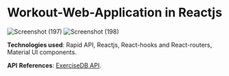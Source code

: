  # Workout-Web-Application in Reactjs 

![Screenshot (197)](https://user-images.githubusercontent.com/71086010/180040777-72a5c370-d378-4905-ac0e-4d0df37e04fa.png)
![Screenshot (198)](https://user-images.githubusercontent.com/71086010/180040789-3356e439-1359-48da-9bac-99a2848a5519.png)

**Technologies used**: Rapid API, Reactjs, React-hooks and React-routers, Material UI components.

**API** **References**: [ExerciseDB API](https://rapidapi.com/justin-WFnsXH_t6/api/exercisedb). 
